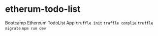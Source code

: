 # etherum-todo-list
Bootcamp Ethereum TodoList App
`truffle init` 
`truffle complie`
`truffle migrate`
`npm run dev`
